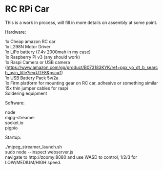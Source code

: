 # RC RPi Car

This is a work in process, will fill in more details on assembly at some point.  

Hardware:  

 1x Cheap amazon RC car    
 1x L298N Motor Driver  
 1x LiPo battery (7.4v 2000mah in my case)  
 1x Raspberry Pi v3 (any should work)  
 1x Raspi Camera or USB camera (https://www.amazon.com/gp/product/B073183KYK/ref=ppx_yo_dt_b_search_asin_title?ie=UTF8&psc=1)   
 1x USB Battery Pack 5v/2a  
 1x Firm platform for mounting gear on RC car, adhesive or something similar  
 15x thin jumper cables for raspi  
 Soldering equipment  
 
Software:  

node  
mjpg-streamer  
socket.io  
pigpio  

Startup:  

./mjpeg_streamer_launch.sh  
sudo node --inspect webserver.js  
navigate to http://zoomy:8080 and use WASD to control, 1/2/3 for LOW/MEDIUM/HIGH speed.
